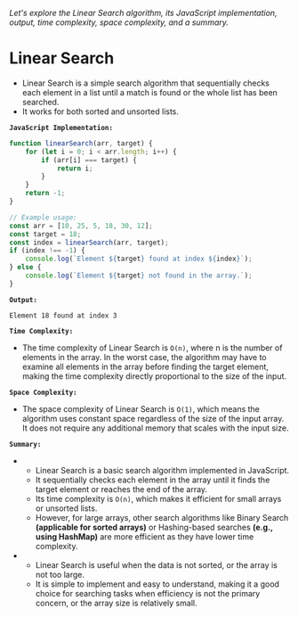 *Let's explore the Linear Search algorithm, its JavaScript implementation, output, time complexity, space complexity, and a summary.*

# Linear Search


-   Linear Search is a simple search algorithm that sequentially checks each element in a list until a match is found or the whole list has been searched. 
-   It works for both sorted and unsorted lists.

**`JavaScript Implementation:`**


```javascript
function linearSearch(arr, target) {
    for (let i = 0; i < arr.length; i++) {
        if (arr[i] === target) {
            return i;
        }
    }
    return -1;
}

// Example usage:
const arr = [10, 25, 5, 18, 30, 12];
const target = 18;
const index = linearSearch(arr, target);
if (index !== -1) {
    console.log(`Element ${target} found at index ${index}`);
} else {
    console.log(`Element ${target} not found in the array.`);
}
```

**`Output:`**

```
Element 18 found at index 3
```

**`Time Complexity:`**

-   The time complexity of Linear Search is `O(n)`, where n is the number of elements in the array. 
In the worst case, the algorithm may have to examine all elements in the array before finding the target element, making the time complexity directly proportional to the size of the input.

**`Space Complexity:`**

-   The space complexity of Linear Search is `O(1)`, which means the algorithm uses constant space regardless of the size of the input array. 
It does not require any additional memory that scales with the input size.

**`Summary:`**

-   
    -   Linear Search is a basic search algorithm implemented in JavaScript. 
    -   It sequentially checks each element in the array until it finds the target element or reaches the end of the array. 
    -   Its time complexity is `O(n)`, which makes it efficient for small arrays or unsorted lists. 
    -   However, for large arrays, other search algorithms like Binary Search **(applicable for sorted arrays)** or Hashing-based searches **(e.g., using HashMap)** are more efficient as they have lower time complexity.
-   
    -   Linear Search is useful when the data is not sorted, or the array is not too large. 
    -   It is simple to implement and easy to understand, making it a good choice for searching tasks when efficiency is not the primary concern, or the array size is relatively small.